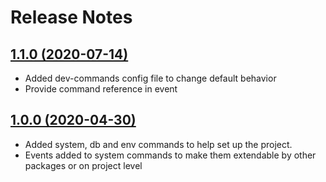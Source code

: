 # Release Notes

## [1.1.0 (2020-07-14)](https://github.com/Morning-Train/LaravelResources/compare/1.0.0...1.1.0)

- Added dev-commands config file to change default behavior 
- Provide command reference in event

## [1.0.0 (2020-04-30)](https://github.com/Morning-Train/LaravelResources)

- Added system, db and env commands to help set up the project.
- Events added to system commands to make them extendable by other packages or on project level

